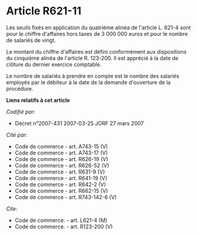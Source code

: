# Article R621-11

Les seuils fixés en application du quatrième alinéa de l'article L. 621-4 sont pour le chiffre d'affaires hors taxes de 3 000
000 euros et pour le nombre de salariés de vingt.

Le montant du chiffre d'affaires est défini conformément aux dispositions du cinquième alinéa de l'article R. 123-200. Il est
apprécié à la date de clôture du dernier exercice comptable.

Le nombre de salariés à prendre en compte est le nombre des salariés employés par le débiteur à la date de la demande
d'ouverture de la procédure.

**Liens relatifs à cet article**

_Codifié par_:

  - Décret n°2007-431 2007-03-25 JORF 27 mars 2007

_Cité par_:

  - Code de commerce - art. A743-15 (V)
  - Code de commerce - art. A743-17 (V)
  - Code de commerce - art. R626-19 (V)
  - Code de commerce - art. R626-52 (V)
  - Code de commerce - art. R631-9 (V)
  - Code de commerce - art. R641-19 (V)
  - Code de commerce - art. R642-2 (V)
  - Code de commerce - art. R662-15 (V)
  - Code de commerce - art. R743-142-6 (V)

_Cite_:

  - Code de commerce. - art. L621-4 (M)
  - Code de commerce. - art. R123-200 (V)
